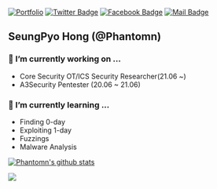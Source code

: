 [![Portfolio](https://img.shields.io/badge/-Portfolio-black?style=flat-square&logo=github&link=https://nt.ph4nt0m.xyz/)](https://nt.ph4nt0m.xyz/)
[![Twitter Badge](https://img.shields.io/badge/-@Ph4nt0mm-1ca0f1?style=flat-square&logo=x&link=https://twitter.com/Ph4nt0mm)](https://twitter.com/Ph4nt0mm)
[![Facebook Badge](https://img.shields.io/badge/facebook-1877f2?style=flat-square&logo=facebook&logoColor=white&link=https://www.facebook.com/Ph4ntomn)](https://www.facebook.com/Ph4ntomn)
[![Mail Badge](https://img.shields.io/badge/Contact-newbiepwner%40kakao.com-blue?style=flat-square)](mailto:newbiepwner@kakao.com)

## SeungPyo Hong (@Phantomn)

### 🔭 I’m currently working on ...
  - Core Security OT/ICS Security Researcher(21.06 ~)
  - A3Security Pentester (20.06 ~ 21.06)
### 🌱 I’m currently learning ...
  - Finding 0-day
  - Exploiting 1-day
  - Fuzzings
  - Malware Analysis

[![Phantomn's github stats](https://github-readme-stats.vercel.app/api?username=Phantomn)](https://github.com/anuraghazra/github-readme-stats)

![](https://github-profile-trophy.vercel.app/?username=phantomn&column=7&margin-w=15&margin-h=15)


<!--
**Phantomn/Phantomn** is a ✨ _special_ ✨ repository because its `README.md` (this file) appears on your GitHub profile.

Here are some ideas to get you started:

- 🔭 I’m currently working on ...
  - Vulnerability research
- 🌱 I’m currently learning ...
  - Finding 0-day
  - Exploiting 1-day
  - Fuzzings
  - OS architectures
  - Programming language
    - Golang
- 👯 I’m looking to collaborate on ...
- 🤔 I’m looking for help with ...
- 💬 Ask me about ...
- 📫 How to reach me: ...
  - Facebook: [https://www.facebook.com/Phantomn.pwn](https://www.facebook.com/Phantomn.pwn)
  - Twitter: [https://twitter.com/Phantomn_pwn](https://twitter.com/Phantomn_pwn)
- 😄 Pronouns: ...
- ⚡ Fun fact: ...
-->
